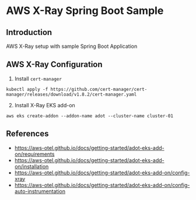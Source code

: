 # AWS X-Ray Spring Boot Sample

## Introduction

AWS X-Ray setup with sample Spring Boot Application

## AWS X-Ray Configuration

1. Install `cert-manager`

```shell
kubectl apply -f https://github.com/cert-manager/cert-manager/releases/download/v1.8.2/cert-manager.yaml
```

2. Install X-Ray EKS add-on

```shell
aws eks create-addon --addon-name adot --cluster-name cluster-01
```

## References

* https://aws-otel.github.io/docs/getting-started/adot-eks-add-on/requirements
* https://aws-otel.github.io/docs/getting-started/adot-eks-add-on/installation
* https://aws-otel.github.io/docs/getting-started/adot-eks-add-on/config-xray
* https://aws-otel.github.io/docs/getting-started/adot-eks-add-on/config-auto-instrumentation
